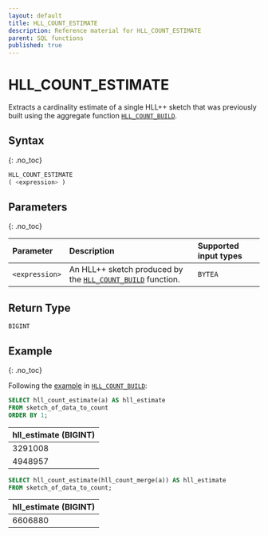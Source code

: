 ```yaml
---
layout: default
title: HLL_COUNT_ESTIMATE
description: Reference material for HLL_COUNT_ESTIMATE
parent: SQL functions
published: true
---
```


# HLL_COUNT_ESTIMATE

Extracts a cardinality estimate of a single HLL++ sketch that was previously built using the aggregate
function [`HLL_COUNT_BUILD`](hll-count-build.md).

## Syntax

{: .no_toc}

```sql
HLL_COUNT_ESTIMATE
( <expression> )
```

## Parameters

{: .no_toc}

| Parameter      | Description                                                                       | Supported input types |
|:---------------|:----------------------------------------------------------------------------------|:----------------------|
| `<expression>` | An HLL++ sketch produced by the [`HLL_COUNT_BUILD`](hll-count-build.md) function. | `BYTEA`               |

## Return Type

`BIGINT`

## Example

{: .no_toc}

Following the [example](hll-count-build.md#example) in [`HLL_COUNT_BUILD`](hll-count-build.md):

```sql
SELECT hll_count_estimate(a) AS hll_estimate
FROM sketch_of_data_to_count
ORDER BY 1;
```

| hll_estimate (BIGINT) |
|:----------------------|
| 3291008               |
| 4948957               |

```sql
SELECT hll_count_estimate(hll_count_merge(a)) AS hll_estimate
FROM sketch_of_data_to_count;
```

| hll_estimate (BIGINT) |
|:----------------------|
| 6606880               |